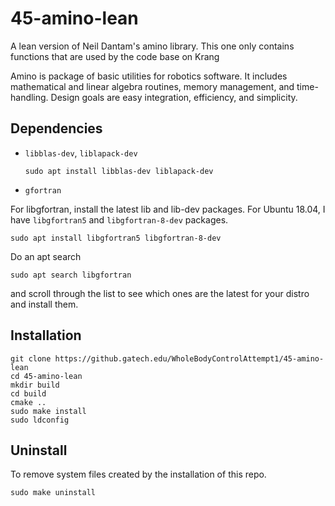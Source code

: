 # 45-amino-lean
A lean version of Neil Dantam's amino library. This one only contains functions that are used by the code base on Krang

Amino is package of basic utilities for robotics software.  It
includes mathematical and linear algebra routines, memory management,
and time-handling.  Design goals are easy integration, efficiency, and
simplicity.

## Dependencies

- `libblas-dev`, `liblapack-dev`

      sudo apt install libblas-dev liblapack-dev

- `gfortran`

For libgfortran, install the latest lib and lib-dev packages. For Ubuntu 18.04, I have `libgfortran5` and `libgfortran-8-dev` packages.

    sudo apt install libgfortran5 libgfortran-8-dev

Do an apt search

    sudo apt search libgfortran

and scroll through the list to see which ones are the latest for your distro and install them.

## Installation

    git clone https://github.gatech.edu/WholeBodyControlAttempt1/45-amino-lean
    cd 45-amino-lean
    mkdir build
    cd build
    cmake ..
    sudo make install
    sudo ldconfig

## Uninstall
 To remove system files created by the installation of this repo.

    sudo make uninstall

